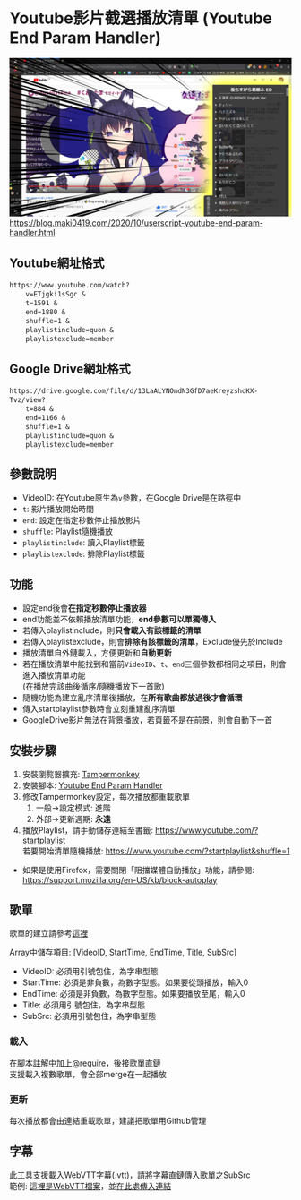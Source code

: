 ﻿# Youtube影片截選播放清單 (Youtube End Param Handler)
![](Youtube%20End%20Param%20Handler/demo.png)
https://blog.maki0419.com/2020/10/userscript-youtube-end-param-handler.html

## Youtube網址格式
	https://www.youtube.com/watch?
		v=ETjgki1sSgc &
		t=1591 &
		end=1880 &
		shuffle=1 &
		playlistinclude=quon &
		playlistexclude=member

## Google Drive網址格式
	https://drive.google.com/file/d/13LaALYNOmdN3GfD7aeKreyzshdKX-Tvz/view?
		t=884 &
		end=1166 &
		shuffle=1 &
		playlistinclude=quon &
		playlistexclude=member

## 參數說明
- VideoID: 在Youtube原生為`v`參數，在Google Drive是在路徑中
- `t`: 影片播放開始時間
- `end`: 設定在指定秒數停止播放影片
- `shuffle`: Playlist隨機播放
- `playlistinclude`: 讀入Playlist標籤
- `playlistexclude`: 排除Playlist標籤 

## 功能
- 設定end後會**在指定秒數停止播放器**
- end功能並不依賴播放清單功能，**end參數可以單獨傳入**
- 若傳入playlistinclude，則**只會載入有該標籤的清單**
- 若傳入playlistexclude，則會**排除有該標籤的清單**，Exclude優先於Include
- 播放清單自外鏈載入，方便更新和**自動更新**
- 若在播放清單中能找到和當前`VideoID`、`t`、`end`三個參數都相同之項目，則會進入播放清單功能 \
(在播放完該曲後循序/隨機播放下一首歌)
- 隨機功能為建立亂序清單後播放，在**所有歌曲都放過後才會循環**
- 傳入startplaylist參數時會立刻重建亂序清單
- GoogleDrive影片無法在背景播放，若頁籤不是在前景，則會自動下一首

## 安裝步驟
1. 安裝瀏覧器擴充: [Tampermonkey](https://www.tampermonkey.net/)
2. 安裝腳本: [Youtube End Param Handler](https://github.com/jim60105/TampermonkeyScript/raw/main/Youtube%20End%20Param%20Handler/YoutubeEndParamHandler.user.js)
3. 修改Tampermonkey設定，每次播放都重載歌單
	1. 一般→設定模式: 進階
	2. 外部→更新週期: **永遠**
4. 播放Playlist，請手動儲存連結至書籤: https://www.youtube.com/?startplaylist \
若要開始清單隨機播放: https://www.youtube.com/?startplaylist&shuffle=1
- 如果是使用Firefox，需要關閉「阻擋媒體自動播放」功能，請參閱: \
https://support.mozilla.org/en-US/kb/block-autoplay 

## 歌單
歌單的建立請參考[這裡](https://github.com/jim60105/SongLists/blob/master/QuonTama/QuonTamaSongList.js)

Array中儲存項目: [VideoID, StartTime, EndTime, Title, SubSrc]

* VideoID: 必須用引號包住，為字串型態
* StartTime: 必須是非負數，為數字型態。如果要從頭播放，輸入0
* EndTime: 必須是非負數，為數字型態。如果要播放至尾，輸入0
* Title: 必須用引號包住，為字串型態
* SubSrc: 必須用引號包住，為字串型態

### 載入
[在腳本註解中加上@require](https://github.com/jim60105/TampermonkeyScript/blob/main/Youtube%20End%20Param%20Handler/YoutubeEndParamHandler.user.js#L13)，後接歌單直鏈\
支援載入複數歌單，會全部merge在一起播放

### 更新
每次播放都會由連結重載歌單，建議把歌單用Github管理

## 字幕
此工具支援載入WebVTT字幕(.vtt)，請將字幕直鏈傳入歌單之SubSrc\
範例: [這裡是WebVTT檔案](https://github.com/jim60105/SongLists/blob/master/QuonTama/Sub/RadioQTama/0.vtt)，並[在此處傳入連結](https://github.com/jim60105/SongLists/blob/253d9cf826a54733abb99f874283632270cc4175/QuonTama/QuonTamaRadioQTamaList.js#L23)